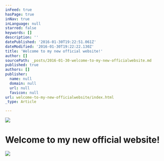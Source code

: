 ```yaml
---
inFeed: true
hasPage: true
inNav: true
inLanguage: null
starred: false
keywords: []
description: ''
datePublished: '2016-01-30T19:22:51.061Z'
dateModified: '2016-01-30T19:22:22.130Z'
title: 'Welcome to my new official website!'
author: []
sourcePath: _posts/2016-01-30-welcome-to-my-new-officialwebsite.md
published: true
authors: []
publisher:
  name: null
  domain: null
  url: null
  favicon: null
url: welcome-to-my-new-officialwebsite/index.html
_type: Article

---
```

![](https://s3-us-west-2.amazonaws.com/the-grid-img/p/942c4cc351a037c389333c9552c427cfa9447bcd.jpg)

# Welcome to my new official website!
![](https://the-grid-user-content.s3-us-west-2.amazonaws.com/6c9c7131-e121-4365-bcf0-ee1881bc5111.jpg)